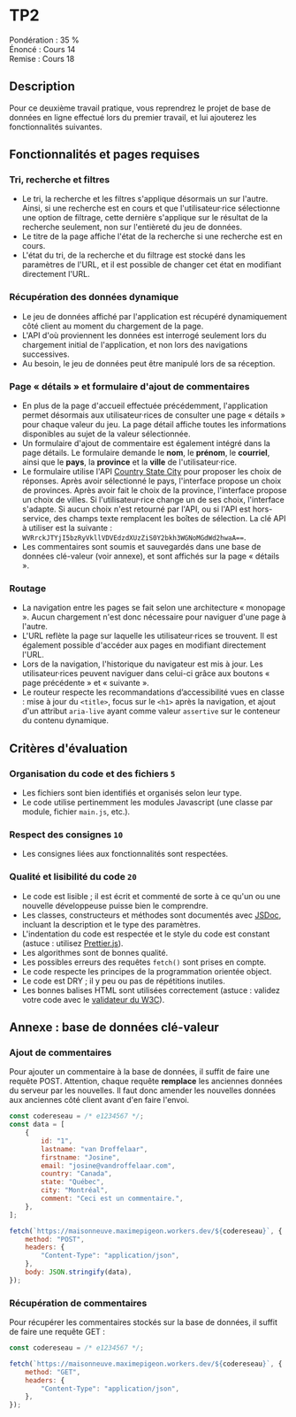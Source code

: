 # TP2

Pondération : 35 % \
Énoncé : Cours 14 \
Remise : Cours 18

## Description

Pour ce deuxième travail pratique, vous reprendrez le projet de base de données en ligne effectué lors du premier travail, et lui ajouterez les fonctionnalités suivantes.

## Fonctionnalités et pages requises

### Tri, recherche et filtres

-   Le tri, la recherche et les filtres s'applique désormais un sur l'autre. Ainsi, si une recherche est en cours et que l'utilisateur·rice sélectionne une option de filtrage, cette dernière s'applique sur le résultat de la recherche seulement, non sur l'entièreté du jeu de données.
-   Le titre de la page affiche l'état de la recherche si une recherche est en cours.
-   L'état du tri, de la recherche et du filtrage est stocké dans les paramètres de l'URL, et il est possible de changer cet état en modifiant directement l'URL.

### Récupération des données dynamique

-   Le jeu de données affiché par l'application est récupéré dynamiquement côté client au moment du chargement de la page.
-   L'API d'où proviennent les données est interrogé seulement lors du chargement initial de l'application, et non lors des navigations successives.
-   Au besoin, le jeu de données peut être manipulé lors de sa réception.

### Page « détails » et formulaire d'ajout de commentaires

-   En plus de la page d'accueil effectuée précédemment, l'application permet désormais aux utilisateur·rices de consulter une page « détails » pour chaque valeur du jeu. La page détail affiche toutes les informations disponibles au sujet de la valeur sélectionnée.
-   Un formulaire d'ajout de commentaire est également intégré dans la page détails. Le formulaire demande le **nom**, le **prénom**, le **courriel**, ainsi que le **pays**, la **province** et la **ville** de l'utilisateur·rice.
-   Le formulaire utilise l'API [Country State City](https://countrystatecity.in) pour proposer les choix de réponses. Après avoir sélectionné le pays, l'interface propose un choix de provinces. Après avoir fait le choix de la province, l'interface propose un choix de villes. Si l'utilisateur·rice change un de ses choix, l'interface s'adapte. Si aucun choix n'est retourné par l'API, ou si l'API est hors-service, des champs texte remplacent les boîtes de sélection. La clé API à utiliser est la suivante : `WVRrckJTYjI5bzRyVkllVDVEdzdXUzZiS0Y2bkh3WGNoMGdWd2hwaA==`.
-   Les commentaires sont soumis et sauvegardés dans une base de données clé-valeur (voir annexe), et sont affichés sur la page « détails ».

### Routage

-   La navigation entre les pages se fait selon une architecture « monopage ». Aucun chargement n'est donc nécessaire pour naviguer d'une page à l'autre.
-   L'URL reflète la page sur laquelle les utilisateur·rices se trouvent. Il est également possible d'accéder aux pages en modifiant directement l'URL.
-   Lors de la navigation, l'historique du navigateur est mis à jour. Les utilisateur·rices peuvent naviguer dans celui-ci grâce aux boutons « page précédente » et « suivante ».
-   Le routeur respecte les recommandations d’accessibilité vues en classe : mise à jour du `<title>`, focus sur le `<h1>` après la navigation, et ajout d'un attribut `aria-live` ayant comme valeur `assertive` sur le conteneur du contenu dynamique.

## Critères d'évaluation

### Organisation du code et des fichiers `5`

-   Les fichiers sont bien identifiés et organisés selon leur type.
-   Le code utilise pertinemment les modules Javascript (une classe par module, fichier `main.js`, etc.).

### Respect des consignes `10`

-   Les consignes liées aux fonctionnalités sont respectées.

### Qualité et lisibilité du code `20`

-   Le code est lisible ; il est écrit et commenté de sorte à ce qu'un ou une nouvelle développeuse puisse bien le comprendre.
-   Les classes, constructeurs et méthodes sont documentés avec [JSDoc](https://jsdoc.app/index.html), incluant la description et le type des paramètres.
-   L'indentation du code est respectée et le style du code est constant (astuce : utilisez [Prettier.js](https://prettier.io)).
-   Les algorithmes sont de bonnes qualité.
-   Les possibles erreurs des requêtes `fetch()` sont prises en compte.
-   Le code respecte les principes de la programmation orientée object.
-   Le code est DRY ; il y peu ou pas de répétitions inutiles.
-   Les bonnes balises HTML sont utilisées correctement (astuce : validez votre code avec le [validateur du W3C](https://validator.w3.org/#validate_by_input)).

## Annexe : base de données clé-valeur

### Ajout de commentaires

Pour ajouter un commentaire à la base de données, il suffit de faire une requête POST. Attention, chaque requête **remplace** les anciennes données du serveur par les nouvelles. Il faut donc amender les nouvelles données aux anciennes côté client avant d'en faire l'envoi.

```js
const codereseau = /* e1234567 */;
const data = [
	{
		id: "1",
		lastname: "van Droffelaar",
		firstname: "Josine",
		email: "josine@vandroffelaar.com",
		country: "Canada",
		state: "Québec",
		city: "Montréal",
		comment: "Ceci est un commentaire.",
	},
];

fetch(`https://maisonneuve.maximepigeon.workers.dev/${codereseau}`, {
	method: "POST",
	headers: {
		"Content-Type": "application/json",
	},
	body: JSON.stringify(data),
});
```

### Récupération de commentaires

Pour récupérer les commentaires stockés sur la base de données, il suffit de faire une requête GET :

```js
const codereseau = /* e1234567 */;

fetch(`https://maisonneuve.maximepigeon.workers.dev/${codereseau}`, {
	method: "GET",
	headers: {
		"Content-Type": "application/json",
	},
});
```
